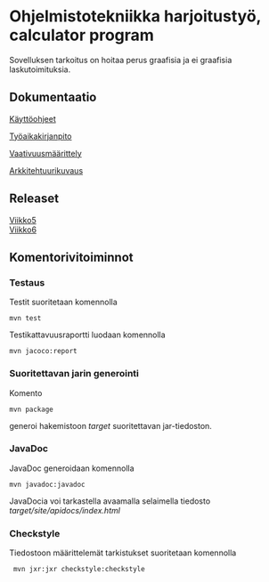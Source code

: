 # Ohjelmistotekniikka harjoitustyö, calculator program
Sovelluksen tarkoitus on hoitaa perus graafisia ja ei graafisia laskutoimituksia.


## Dokumentaatio
[Käyttöohjeet](https://github.com/JaakkoRE/ot-harjoitustyo/blob/master/Laskin%20Sovellus/Dokumentaatio/K%C3%A4ytt%C3%B6ohje.md)

[Työaikakirjanpito](https://github.com/JaakkoRE/ot-harjoitustyo/blob/master/Laskin%20Sovellus/Dokumentaatio/Ty%C3%B6aikakirjanpito.md) 

[Vaativuusmäärittely](https://github.com/JaakkoRE/ot-harjoitustyo/blob/master/Laskin%20Sovellus/Dokumentaatio/Vaatimusm%C3%A4%C3%A4rittely.md) 

[Arkkitehtuurikuvaus](https://github.com/JaakkoRE/ot-harjoitustyo/blob/master/Laskin%20Sovellus/Dokumentaatio/arkkitehtuuri.md)

## Releaset
[Viikko5](https://github.com/JaakkoRE/ot-harjoitustyo/releases/tag/viikko5) <br>
[Viikko6](https://github.com/JaakkoRE/ot-harjoitustyo/releases/tag/Viikko6)
## Komentorivitoiminnot
### Testaus

Testit suoritetaan komennolla
```
mvn test
```
Testikattavuusraportti luodaan komennolla
```
mvn jacoco:report
```
### Suoritettavan jarin generointi

Komento

```
mvn package
```

generoi hakemistoon _target_ suoritettavan jar-tiedoston. 

### JavaDoc

JavaDoc generoidaan komennolla

```
mvn javadoc:javadoc
```

JavaDocia voi tarkastella avaamalla selaimella tiedosto _target/site/apidocs/index.html_
### Checkstyle

Tiedostoon määrittelemät tarkistukset suoritetaan komennolla
```
 mvn jxr:jxr checkstyle:checkstyle
```
